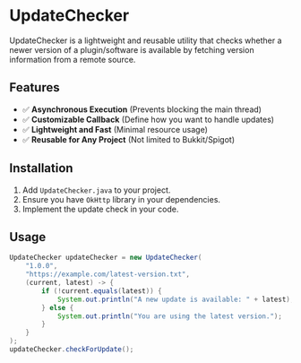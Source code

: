 # UpdateChecker

UpdateChecker is a lightweight and reusable utility that checks whether a newer version of a plugin/software is available by fetching version information from a remote source.

## Features
- ✅ **Asynchronous Execution** (Prevents blocking the main thread)
- ✅ **Customizable Callback** (Define how you want to handle updates)
- ✅ **Lightweight and Fast** (Minimal resource usage)
- ✅ **Reusable for Any Project** (Not limited to Bukkit/Spigot)

## Installation
1. Add `UpdateChecker.java` to your project.
2. Ensure you have `OkHttp` library in your dependencies.
3. Implement the update check in your code.

## Usage
```java
UpdateChecker updateChecker = new UpdateChecker(
    "1.0.0",
    "https://example.com/latest-version.txt",
    (current, latest) -> {
        if (!current.equals(latest)) {
            System.out.println("A new update is available: " + latest);
        } else {
            System.out.println("You are using the latest version.");
        }
    }
);
updateChecker.checkForUpdate();
